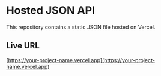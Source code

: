 # Hosted JSON API

This repository contains a static JSON file hosted on Vercel.

## Live URL

[https://your-project-name.vercel.app](https://your-project-name.vercel.app)
